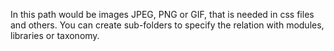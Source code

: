 In this path would be images JPEG, PNG or GIF, that is needed in css files
and others.
You can create sub-folders to specify the relation with modules, libraries
or taxonomy.
